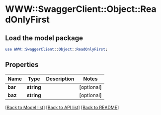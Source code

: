 # WWW::SwaggerClient::Object::ReadOnlyFirst

## Load the model package
```perl
use WWW::SwaggerClient::Object::ReadOnlyFirst;
```

## Properties
Name | Type | Description | Notes
------------ | ------------- | ------------- | -------------
**bar** | **string** |  | [optional] 
**baz** | **string** |  | [optional] 

[[Back to Model list]](../README.md#documentation-for-models) [[Back to API list]](../README.md#documentation-for-api-endpoints) [[Back to README]](../README.md)


